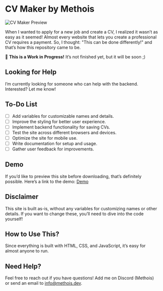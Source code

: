 # CV Maker by Methois

![CV Maker Preview](https://github.methois.dev/IMG/cvmaker.png)

When I wanted to apply for a new job and create a CV, I realized it wasn’t as easy as it seemed! Almost every website that lets you create a professional CV requires a payment. So, I thought: "This can be done differently!" and that’s how this repository came to be.

🚧 **This is a Work in Progress!** It’s not finished yet, but it will be soon ;)

## Looking for Help
I’m currently looking for someone who can help with the backend. Interested? Let me know!

## To-Do List

- [ ] Add variables for customizable names and details.
- [ ] Improve the styling for better user experience.
- [ ] Implement backend functionality for saving CVs.
- [ ] Test the site across different browsers and devices.
- [ ] Optimize the site for mobile use.
- [ ] Write documentation for setup and usage.
- [ ] Gather user feedback for improvements.

## Demo

If you’d like to preview this site before downloading, that’s definitely possible. Here’s a link to the demo:
[Demo](https://cvmaker.methois.dev/)

## Disclaimer

This site is built as-is, without any variables for customizing names or other details. If you want to change these, you’ll need to dive into the code yourself!

## How to Use This?

Since everything is built with HTML, CSS, and JavaScript, it’s easy for almost anyone to run.

## Need Help?

Feel free to reach out if you have questions! Add me on Discord (Methois) or send an email to info@methois.dev.